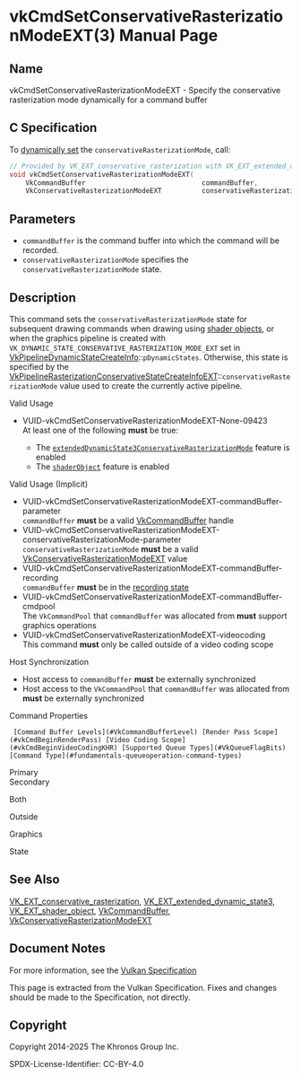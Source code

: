 # vkCmdSetConservativeRasterizationModeEXT(3) Manual Page

## Name

vkCmdSetConservativeRasterizationModeEXT - Specify the conservative rasterization mode dynamically for a command buffer



## [](#_c_specification)C Specification

To [dynamically set](https://registry.khronos.org/vulkan/specs/latest/html/vkspec.html#pipelines-dynamic-state) the `conservativeRasterizationMode`, call:

```c++
// Provided by VK_EXT_conservative_rasterization with VK_EXT_extended_dynamic_state3, VK_EXT_conservative_rasterization with VK_EXT_shader_object
void vkCmdSetConservativeRasterizationModeEXT(
    VkCommandBuffer                             commandBuffer,
    VkConservativeRasterizationModeEXT          conservativeRasterizationMode);
```

## [](#_parameters)Parameters

- `commandBuffer` is the command buffer into which the command will be recorded.
- `conservativeRasterizationMode` specifies the `conservativeRasterizationMode` state.

## [](#_description)Description

This command sets the `conservativeRasterizationMode` state for subsequent drawing commands when drawing using [shader objects](https://registry.khronos.org/vulkan/specs/latest/html/vkspec.html#shaders-objects), or when the graphics pipeline is created with `VK_DYNAMIC_STATE_CONSERVATIVE_RASTERIZATION_MODE_EXT` set in [VkPipelineDynamicStateCreateInfo](https://registry.khronos.org/vulkan/specs/latest/man/html/VkPipelineDynamicStateCreateInfo.html)::`pDynamicStates`. Otherwise, this state is specified by the [VkPipelineRasterizationConservativeStateCreateInfoEXT](https://registry.khronos.org/vulkan/specs/latest/man/html/VkPipelineRasterizationConservativeStateCreateInfoEXT.html)::`conservativeRasterizationMode` value used to create the currently active pipeline.

Valid Usage

- [](#VUID-vkCmdSetConservativeRasterizationModeEXT-None-09423)VUID-vkCmdSetConservativeRasterizationModeEXT-None-09423  
  At least one of the following **must** be true:
  
  - The [`extendedDynamicState3ConservativeRasterizationMode`](#features-extendedDynamicState3ConservativeRasterizationMode) feature is enabled
  - The [`shaderObject`](#features-shaderObject) feature is enabled

Valid Usage (Implicit)

- [](#VUID-vkCmdSetConservativeRasterizationModeEXT-commandBuffer-parameter)VUID-vkCmdSetConservativeRasterizationModeEXT-commandBuffer-parameter  
  `commandBuffer` **must** be a valid [VkCommandBuffer](https://registry.khronos.org/vulkan/specs/latest/man/html/VkCommandBuffer.html) handle
- [](#VUID-vkCmdSetConservativeRasterizationModeEXT-conservativeRasterizationMode-parameter)VUID-vkCmdSetConservativeRasterizationModeEXT-conservativeRasterizationMode-parameter  
  `conservativeRasterizationMode` **must** be a valid [VkConservativeRasterizationModeEXT](https://registry.khronos.org/vulkan/specs/latest/man/html/VkConservativeRasterizationModeEXT.html) value
- [](#VUID-vkCmdSetConservativeRasterizationModeEXT-commandBuffer-recording)VUID-vkCmdSetConservativeRasterizationModeEXT-commandBuffer-recording  
  `commandBuffer` **must** be in the [recording state](#commandbuffers-lifecycle)
- [](#VUID-vkCmdSetConservativeRasterizationModeEXT-commandBuffer-cmdpool)VUID-vkCmdSetConservativeRasterizationModeEXT-commandBuffer-cmdpool  
  The `VkCommandPool` that `commandBuffer` was allocated from **must** support graphics operations
- [](#VUID-vkCmdSetConservativeRasterizationModeEXT-videocoding)VUID-vkCmdSetConservativeRasterizationModeEXT-videocoding  
  This command **must** only be called outside of a video coding scope

Host Synchronization

- Host access to `commandBuffer` **must** be externally synchronized
- Host access to the `VkCommandPool` that `commandBuffer` was allocated from **must** be externally synchronized

Command Properties

     [Command Buffer Levels](#VkCommandBufferLevel) [Render Pass Scope](#vkCmdBeginRenderPass) [Video Coding Scope](#vkCmdBeginVideoCodingKHR) [Supported Queue Types](#VkQueueFlagBits) [Command Type](#fundamentals-queueoperation-command-types)

Primary  
Secondary

Both

Outside

Graphics

State

## [](#_see_also)See Also

[VK\_EXT\_conservative\_rasterization](https://registry.khronos.org/vulkan/specs/latest/man/html/VK_EXT_conservative_rasterization.html), [VK\_EXT\_extended\_dynamic\_state3](https://registry.khronos.org/vulkan/specs/latest/man/html/VK_EXT_extended_dynamic_state3.html), [VK\_EXT\_shader\_object](https://registry.khronos.org/vulkan/specs/latest/man/html/VK_EXT_shader_object.html), [VkCommandBuffer](https://registry.khronos.org/vulkan/specs/latest/man/html/VkCommandBuffer.html), [VkConservativeRasterizationModeEXT](https://registry.khronos.org/vulkan/specs/latest/man/html/VkConservativeRasterizationModeEXT.html)

## [](#_document_notes)Document Notes

For more information, see the [Vulkan Specification](https://registry.khronos.org/vulkan/specs/latest/html/vkspec.html#vkCmdSetConservativeRasterizationModeEXT)

This page is extracted from the Vulkan Specification. Fixes and changes should be made to the Specification, not directly.

## [](#_copyright)Copyright

Copyright 2014-2025 The Khronos Group Inc.

SPDX-License-Identifier: CC-BY-4.0